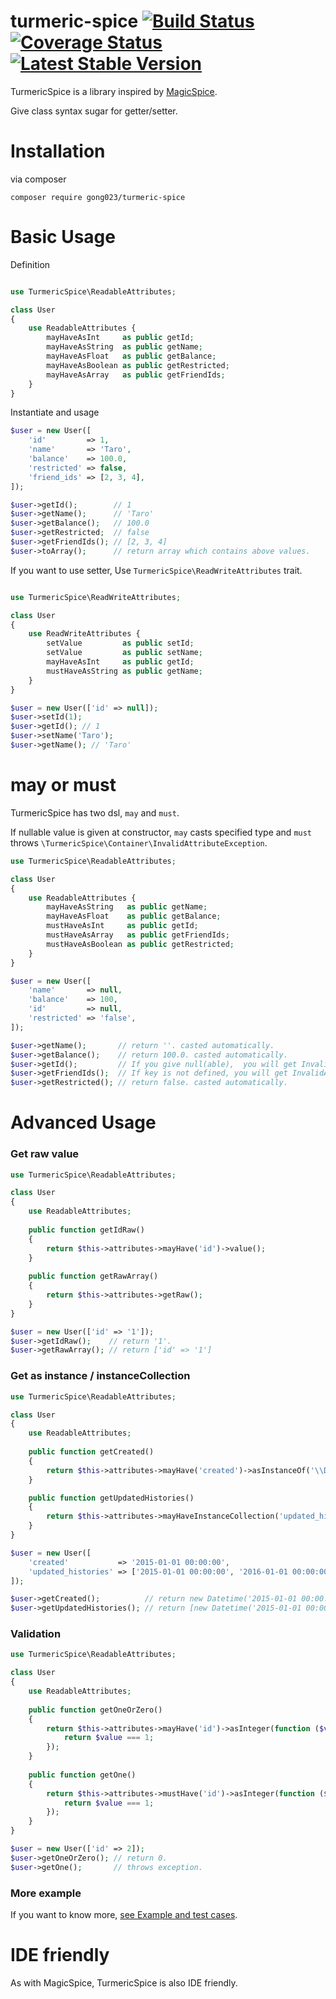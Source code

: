 turmeric-spice [![Build Status](https://travis-ci.org/gong023/turmeric-spice.svg?branch=master)](https://travis-ci.org/gong023/turmeric-spice) [![Coverage Status](https://coveralls.io/repos/gong023/turmeric-spice/badge.svg?branch=master&service=github)](https://coveralls.io/github/gong023/turmeric-spice?branch=master) [![Latest Stable Version](https://poser.pugx.org/gong023/turmeric-spice/v/stable)](https://packagist.org/packages/gong023/turmeric-spice)
=====================

TurmericSpice is a library inspired by [MagicSpice](https://github.com/gree/MagicSpice).

Give class syntax sugar for getter/setter.

# Installation

via composer

```
composer require gong023/turmeric-spice
```

# Basic Usage

Definition

```php

use TurmericSpice\ReadableAttributes;

class User
{
    use ReadableAttributes {
        mayHaveAsInt     as public getId;
        mayHaveAsString  as public getName;
        mayHaveAsFloat   as public getBalance;
        mayHaveAsBoolean as public getRestricted;
        mayHaveAsArray   as public getFriendIds;
    }
}
```

Instantiate and usage

```php
$user = new User([
    'id'         => 1,
    'name'       => 'Taro',
    'balance'    => 100.0,
    'restricted' => false,
    'friend_ids' => [2, 3, 4],
]);

$user->getId();        // 1
$user->getName();      // 'Taro'
$user->getBalance();   // 100.0
$user->getRestricted;  // false
$user->getFriendIds(); // [2, 3, 4]
$user->toArray();      // return array which contains above values.
```

If you want to use setter, Use `TurmericSpice\ReadWriteAttributes` trait.

```php

use TurmericSpice\ReadWriteAttributes;

class User
{
    use ReadWriteAttributes {
        setValue         as public setId;
        setValue         as public setName;
        mayHaveAsInt     as public getId;
        mustHaveAsString as public getName;
    }
}

$user = new User(['id' => null]);
$user->setId(1);
$user->getId(); // 1
$user->setName('Taro');
$user->getName(); // 'Taro'
```

# may or must

TurmericSpice has two dsl, `may` and `must`.

If nullable value is given at constructor, `may` casts specified type and `must` throws `\TurmericSpice\Container\InvalidAttributeException`.

```php
use TurmericSpice\ReadableAttributes;

class User
{
    use ReadableAttributes {
        mayHaveAsString   as public getName;
        mayHaveAsFloat    as public getBalance;
        mustHaveAsInt     as public getId;
        mustHaveAsArray   as public getFriendIds;
        mustHaveAsBoolean as public getRestricted;
    }
}

$user = new User([
    'name'       => null,
    'balance'    => 100,
    'id'         => null,
    'restricted' => 'false',
]);

$user->getName();       // return ''. casted automatically.
$user->getBalance();    // return 100.0. casted automatically.
$user->getId();         // If you give null(able),  you will get InvalidAttributeException.
$user->getFriendIds();  // If key is not defined, you will get InvalidAttributeException.
$user->getRestricted(); // return false. casted automatically.
```

# Advanced Usage

### Get raw value

```php
use TurmericSpice\ReadableAttributes;

class User
{
    use ReadableAttributes;
    
    public function getIdRaw()
    {
        return $this->attributes->mayHave('id')->value();
    }
    
    public function getRawArray()
    {
        return $this->attributes->getRaw();
    }
}

$user = new User(['id' => '1']);
$user->getIdRaw();    // return '1'.
$user->getRawArray(); // return ['id' => '1']
```

### Get as instance / instanceCollection

```php
use TurmericSpice\ReadableAttributes;

class User
{
    use ReadableAttributes;
    
    public function getCreated()
    {
        return $this->attributes->mayHave('created')->asInstanceOf('\\Datetime');
    }

    public function getUpdatedHistories()
    {
        return $this->attributes->mayHaveInstanceCollection('updated_histories', '\\Datetime');
    }
}

$user = new User([
    'created'           => '2015-01-01 00:00:00',
    'updated_histories' => ['2015-01-01 00:00:00', '2016-01-01 00:00:00'],
]);

$user->getCreated();          // return new Datetime('2015-01-01 00:00:00').
$user->getUpdatedHistories(); // return [new Datetime('2015-01-01 00:00:00'), new Datetime('2016-01-01 00:00:00')]
```

### Validation

```php
use TurmericSpice\ReadableAttributes;

class User
{
    use ReadableAttributes;
    
    public function getOneOrZero()
    {
        return $this->attributes->mayHave('id')->asInteger(function ($value) {
            return $value === 1;
        });
    }
    
    public function getOne()
    {
        return $this->attributes->mustHave('id')->asInteger(function ($value) {
            return $value === 1;
        });
    }
}

$user = new User(['id' => 2]);
$user->getOneOrZero(); // return 0.
$user->getOne();       // throws exception.
```

### More example

If you want to know more, [see Example and test cases](https://github.com/gong023/turmeric-spice/tree/master/tests/Example).

# IDE friendly

As with MagicSpice, TurmericSpice is also IDE friendly.

